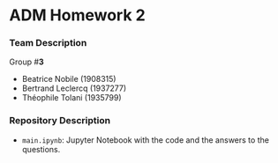 # ADM Homework 2

### Team Description

Group #**3**

- Beatrice Nobile (1908315)
- Bertrand Leclercq (1937277)
- Théophile Tolani (1935799)

### Repository Description

- `main.ipynb`: Jupyter Notebook with the code and the answers to the questions.